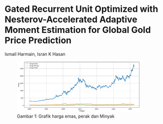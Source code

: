 # Gated Recurrent Unit Optimized with Nesterov-Accelerated Adaptive Moment Estimation for Global Gold Price Prediction
Ismail Harmain, Isran K Hasan
<figure>
    <img src="descriptive.png" alt="Grafik harga emas,  perak dan Minyak" width="400">
    <figcaption>Gambar 1: Grafik harga emas,  perak dan Minyak</figcaption>
</figure>
